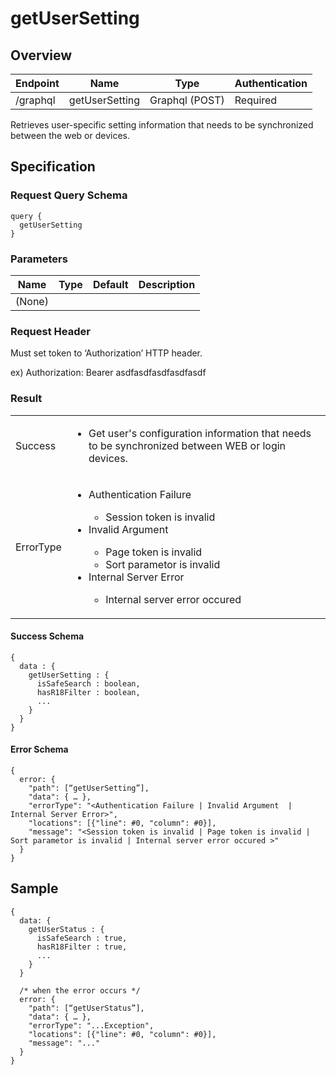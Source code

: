 # getUserSetting

## Overview

| Endpoint | Name | Type | Authentication |
| --- | --- | --- | --- |
| /graphql | getUserSetting | Graphql (POST) | Required |

Retrieves user-specific setting information that needs to be synchronized between the web or devices.

## Specification

### Request Query Schema

```text
query {
  getUserSetting
}
```

### Parameters

| Name | Type | Default | Description |
| --- | --- | --- | --- |
| \(None\) |  |  |  |

### Request Header

Must set token to ‘Authorization’ HTTP header.

ex\) Authorization: Bearer asdfasdfasdfasdfasdf

### Result

<table>
<tr>
  <td>Success</td>
  <td><ul><li> Get user's configuration information that needs to be synchronized between WEB or login devices.</li></ul></td>
</tr>
<tr>
  <td>ErrorType</td>
  <td>
    <ul>
      <li>Authentication Failure</li>
      <ul>
        <li>Session token is invalid</li>
      </ul>
      <li>Invalid Argument</li>
      <ul>
        <li>Page token is invalid</li>
        <li>Sort parametor is invalid</li>
      </ul>
      <li>Internal Server Error</li>
      <ul>
        <li>Internal server error occured</li>
      </ul>
    </ul>
  </td>
  </tr>
</table>

#### Success Schema

```text
{
  data : {
    getUserSetting : {
      isSafeSearch : boolean,
      hasR18Filter : boolean,
      ...
    }
  }
}
```

#### Error Schema

```text
{
  error: {
    "path": [“getUserSetting”],
    "data": { … },
    "errorType": "<Authentication Failure | Invalid Argument  | Internal Server Error>",
    "locations": [{"line": #0, "column": #0}],
    "message": "<Session token is invalid | Page token is invalid | Sort parametor is invalid | Internal server error occured >"
  }
}
```

## Sample

```text
{
  data: {
    getUserStatus : {
      isSafeSearch : true,
      hasR18Filter : true,
      ...
    }
  }

  /* when the error occurs */
  error: {
    "path": [“getUserStatus”],
    "data": { … },
    "errorType": "...Exception",
    "locations": [{"line": #0, "column": #0}],
    "message": "..."
  }
}
```

